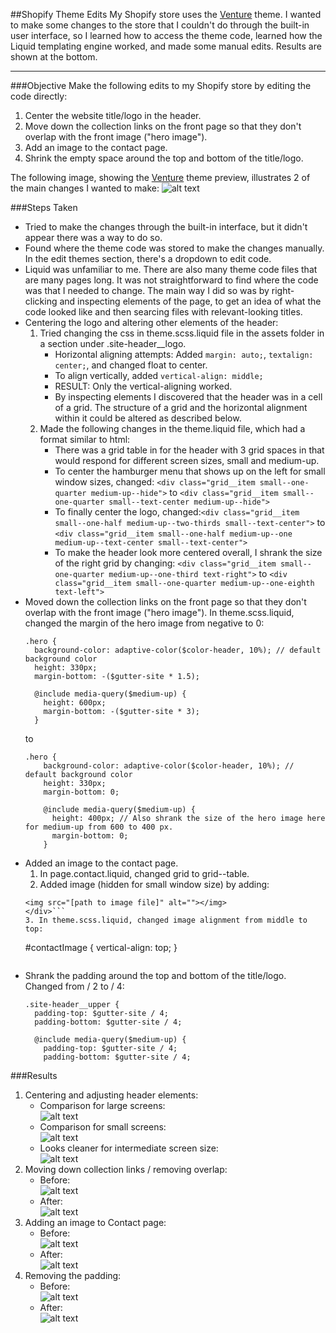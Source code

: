 ##Shopify Theme Edits
My Shopify store uses the [Venture](https://themes.shopify.com/themes/venture/styles/outdoors) theme. I wanted to make some changes to the store that I couldn't do through the built-in user interface, so I learned how to access the theme code, learned how the Liquid templating engine worked, and made some manual edits. Results are shown at the bottom.
___
###Objective
Make the following edits to my Shopify store by editing the code directly:

1. Center the website title/logo in the header.
2. Move down the collection links on the front page so that they don't overlap with the front image ("hero image").
3. Add an image to the contact page. 
4. Shrink the empty space around the top and bottom of the title/logo.

The following image, showing the [Venture](https://themes.shopify.com/themes/venture/styles/outdoors) theme preview, illustrates 2 of the main changes I wanted to make:
![alt text](https://github.com/rebeccapizano/Portfolio/blob/master/HTML-CSS/ShopifyThemeEdits/pics/plan.png)

###Steps Taken
* Tried to make the changes through the built-in interface, but it didn't appear there was a way to do so.
* Found where the theme code was stored to make the changes manually. In the edit themes section, there's a dropdown to edit code.
* Liquid was unfamiliar to me. There are also many theme code files that are many pages long. 
It was not straightforward to find where the code was that I needed to change. 
The main way I did so was by right-clicking and inspecting elements of the page, to get an idea of what the code looked like and then searcing files with relevant-looking titles. 
* Centering the logo and altering other elements of the header:
    1. Tried changing the css in theme.scss.liquid file in the assets folder in a section under .site-header__logo. 
        * Horizontal aligning attempts: Added ```margin: auto;```, ```textalign: center;```, and changed float to center. 
        * To align vertically, added ```vertical-align: middle;```
        * RESULT: Only the vertical-aligning worked. 
        * By inspecting elements I discovered that the header was in a cell of a grid. 
        The structure of a grid and the horizontal alignment within it could be altered as described below.
    2. Made the following changes in the theme.liquid file, which had a format similar to html:
        * There was a grid table in for the header with 3 grid spaces in that would respond for different screen sizes, small and medium-up.
        * To center the hamburger menu that shows up on the left for small window sizes, changed:
       ```<div class="grid__item small--one-quarter medium-up--hide">``` to 
        ```<div class="grid__item small--one-quarter small--text-center medium-up--hide">```
        * To finally center the logo, changed:```<div class="grid__item small--one-half medium-up--two-thirds small--text-center">``` to
        ```<div class="grid__item small--one-half medium-up--one medium-up--text-center small--text-center">```
        * To make the header look more centered overall, I shrank the size of the right grid by changing:
        ```<div class="grid__item small--one-quarter medium-up--one-third text-right">```
        to ```<div class="grid__item small--one-quarter medium-up--one-eighth text-left">```        
* Moved down the collection links on the front page so that they don't overlap with the front image ("hero image"). In theme.scss.liquid, changed the margin of the hero image from negative to 0:
    ```
    .hero {
      background-color: adaptive-color($color-header, 10%); // default background color
      height: 330px;
      margin-bottom: -($gutter-site * 1.5);

      @include media-query($medium-up) {
        height: 600px;
        margin-bottom: -($gutter-site * 3);
      }
  ```
  to 
  ```
  .hero {
      background-color: adaptive-color($color-header, 10%); // default background color
      height: 330px;
      margin-bottom: 0;

      @include media-query($medium-up) {
        height: 400px; // Also shrank the size of the hero image here for medium-up from 600 to 400 px.
        margin-bottom: 0;
      }
  ```
* Added an image to the contact page. 
    1. In page.contact.liquid, changed grid to grid--table.
    2. Added image (hidden for small window size) by adding:
    ```<div class="grid__item small--hide medium-up--one-half medium-up--text-right" id=contactImage>
    <img src="[path to image file]" alt=""></img>
    </div>```
    3. In theme.scss.liquid, changed image alignment from middle to top:
    ```
    #contactImage {
        vertical-align: top;
        }   
    ```
* Shrank the padding around the top and bottom of the title/logo. Changed from / 2 to / 4:
    ```
    .site-header__upper {
      padding-top: $gutter-site / 4;
      padding-bottom: $gutter-site / 4;

      @include media-query($medium-up) {
        padding-top: $gutter-site / 4;
        padding-bottom: $gutter-site / 4;
    ```
  
###Results
1. Centering and adjusting header elements:
   * Comparison for large screens:<br>
   ![alt text](https://github.com/rebeccapizano/Portfolio/blob/master/HTML-CSS/ShopifyThemeEdits/pics/largeCompED.jpg)
   * Comparison for small screens: <br>
   ![alt text](https://github.com/rebeccapizano/Portfolio/blob/master/HTML-CSS/ShopifyThemeEdits/pics/smallCompED.jpg)
   * Looks cleaner for intermediate screen size:<br>
   ![alt text](https://github.com/rebeccapizano/Portfolio/blob/master/HTML-CSS/ShopifyThemeEdits/pics/cleanerEdit.jpg)
2. Moving down collection links / removing overlap:
   * Before: <br> ![alt text](https://github.com/rebeccapizano/Portfolio/blob/master/HTML-CSS/ShopifyThemeEdits/pics/overlap1ED.jpg)
   * After: <br> ![alt text](https://github.com/rebeccapizano/Portfolio/blob/master/HTML-CSS/ShopifyThemeEdits/pics/overlap2ED.jpg)
3. Adding an image to Contact page:
   * Before: <br> ![alt text](https://github.com/rebeccapizano/Portfolio/blob/master/HTML-CSS/ShopifyThemeEdits/pics/contactBefore.png)
   * After: <br> ![alt text](https://github.com/rebeccapizano/Portfolio/blob/master/HTML-CSS/ShopifyThemeEdits/pics/contactED.jpg)
4. Removing the padding:
   * Before: <br> ![alt text](https://github.com/rebeccapizano/Portfolio/blob/master/HTML-CSS/ShopifyThemeEdits/pics/padding1ED.jpg)
   * After: <br> ![alt text](https://github.com/rebeccapizano/Portfolio/blob/master/HTML-CSS/ShopifyThemeEdits/pics/padding2ED.jpg)

